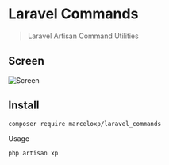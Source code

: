 # Laravel Commands

> Laravel Artisan Command Utilities

## Screen
![Screen](https://raw.githubusercontent.com/marceloxp/laravel_commands/master/screen-v2.png "Screen")

## Install

```bash
composer require marceloxp/laravel_commands
```

Usage

```bash
php artisan xp
```
